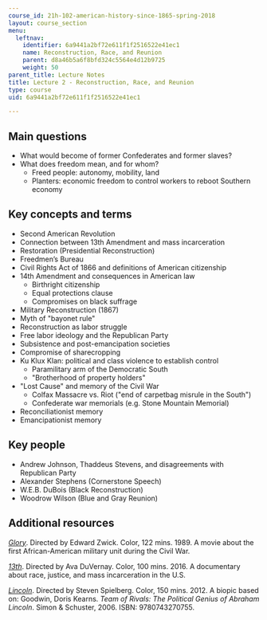 ```yaml
---
course_id: 21h-102-american-history-since-1865-spring-2018
layout: course_section
menu:
  leftnav:
    identifier: 6a9441a2bf72e611f1f2516522e41ec1
    name: Reconstruction, Race, and Reunion
    parent: d8a46b5a6f8bfd324c5564e4d12b9725
    weight: 50
parent_title: Lecture Notes
title: Lecture 2 - Reconstruction, Race, and Reunion
type: course
uid: 6a9441a2bf72e611f1f2516522e41ec1

---
```


Main questions
--------------

*   What would become of former Confederates and former slaves?
*   What does freedom mean, and for whom?  
    *   Freed people: autonomy, mobility, land
    *   Planters: economic freedom to control workers to reboot Southern economy

Key concepts and terms
----------------------

*   Second American Revolution
*   Connection between 13th Amendment and mass incarceration
*   Restoration (Presidential Reconstruction)
*   Freedmen’s Bureau
*   Civil Rights Act of 1866 and definitions of American citizenship
*   14th Amendment and consequences in American law  
    *   Birthright citizenship
    *   Equal protections clause
    *   Compromises on black suffrage
*   Military Reconstruction (1867)
*   Myth of "bayonet rule"
*   Reconstruction as labor struggle
*   Free labor ideology and the Republican Party
*   Subsistence and post-emancipation societies
*   Compromise of sharecropping
*   Ku Klux Klan: political and class violence to establish control  
    *   Paramilitary arm of the Democratic South
    *   "Brotherhood of property holders"
*   "Lost Cause" and memory of the Civil War  
    *   Colfax Massacre vs. Riot ("end of carpetbag misrule in the South")
    *   Confederate war memorials (e.g. Stone Mountain Memorial)
*   Reconciliationist memory
*   Emancipationist memory

Key people
----------

*   Andrew Johnson, Thaddeus Stevens, and disagreements with Republican Party
*   Alexander Stephens (Cornerstone Speech)
*   W.E.B. DuBois (Black Reconstruction)
*   Woodrow Wilson (Blue and Gray Reunion)

Additional resources
--------------------

_[Glory](https://www.imdb.com/title/tt0097441/?ref_=fn_al_tt_1)_. Directed by Edward Zwick. Color, 122 mins. 1989. A movie about the first African-American military unit during the Civil War.

[_13th_](https://www.imdb.com/title/tt5895028/?ref_=fn_al_tt_1). Directed by Ava DuVernay. Color, 100 mins. 2016. A documentary about race, justice, and mass incarceration in the U.S.

_[Lincoln](https://www.imdb.com/title/tt0443272/?ref_=nv_sr_1)_. Directed by Steven Spielberg. Color, 150 mins. 2012. A biopic based on: Goodwin, Doris Kearns. _Team of Rivals: The Political Genius of Abraham Lincoln_. Simon & Schuster, 2006. ISBN: 9780743270755.